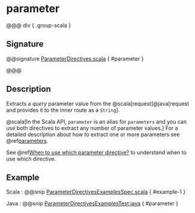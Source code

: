 # parameter

@@@ div { .group-scala }

## Signature

@@signature [ParameterDirectives.scala](/akka-http/src/main/scala/akka/http/scaladsl/server/directives/ParameterDirectives.scala) { #parameter }

@@@

## Description

Extracts a *query* parameter value from the @scala[request]@java[request and provides it to the inner route as a `String`].

@scala[In the Scala API, `parameter` is an alias for `parameters` and you can use both directives to extract any number of parameter values.]
For a detailed description about how to extract one or more parameters see @ref[parameters](parameters.md).

See @ref[When to use which parameter directive?](index.md#which-parameter-directive) to understand when to use which directive.

## Example

Scala
:  @@snip [ParameterDirectivesExamplesSpec.scala](/docs/src/test/scala/docs/http/scaladsl/server/directives/ParameterDirectivesExamplesSpec.scala) { #example-1 }

Java
:  @@snip [ParameterDirectivesExamplesTest.java](/docs/src/test/java/docs/http/javadsl/server/directives/ParameterDirectivesExamplesTest.java) { #parameter }
